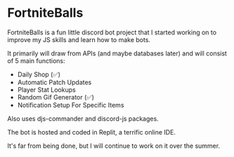 # FortniteBalls

FortniteBalls is a fun little discord bot project that I started working on to improve my JS skills and learn how to make bots.

It primarily will draw from APIs (and maybe databases later) and will consist of 5 main functions:

<ul>
  <li>Daily Shop (✅)</li>
  <li>Automatic Patch Updates</li>
  <li>Player Stat Lookups</li>
  <li>Random Gif Generator (✅)</li>
  <li>Notification Setup For Specific Items</li>
</ul> 

Also uses djs-commander and discord-js packages.

The bot is hosted and coded in Replit, a terrific online IDE.

It's far from being done, but I will continue to work on it over the summer.
